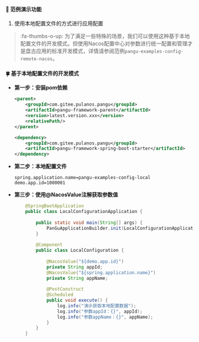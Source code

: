 #### :mushroom: 范例演示功能
1. 使用本地配置文件的方式进行应用配置

> :fa-thumbs-o-up: 为了满足一些特殊的场景，我们可以使用这种基于本地配置文件的开发模式。但使用Nacos配置中心对参数进行统一配置和管理才是盘古应用的标准开发模式，详情请参阅范例`pangu-examples-config-remote-nacos`。

#### :four_leaf_clover: 基于本地配置文件的开发模式
-  **第一步：安装pom依赖**

    ```xml
    <parent>
        <groupId>com.gitee.pulanos.pangu</groupId>
        <artifactId>pangu-framework-parent</artifactId>
        <version>latest.version.xxx</version>
        <relativePath/>
    </parent>
    ```
    ```xml
    <dependency>
        <groupId>com.gitee.pulanos.pangu</groupId>
        <artifactId>pangu-framework-spring-boot-starter</artifactId>
    </dependency>
    ```

-  **第二步：本地配置文件** 

    ```
    spring.application.name=pangu-examples-config-local
    demo.app.id=1000001
    ```

- **第三步：使用@NacosValue注解获取参数值** 
    ```java
        @SpringBootApplication
        public class LocalConfigurationApplication {
        
            public static void main(String[] args) {
                PanGuApplicationBuilder.init(LocalConfigurationApplication.class).run(args);
            }
        
            @Component
            public class LocalConfiguration {
        
                @NacosValue("${demo.app.id}")
                private String appId;
                @NacosValue("${spring.application.name}")
                private String appName;
        
                @PostConstruct
                @Scheduled
                public void execute() {
                    log.info("演示获取本地配置数据");
                    log.info("参数appId：{}", appId);
                    log.info("参数appName：{}", appName);
                }
            }
        }
    ```

